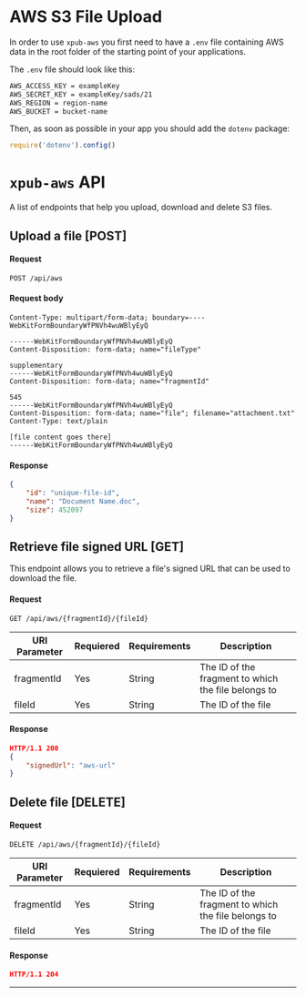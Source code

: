 # AWS S3 File Upload

In order to use `xpub-aws` you first need to have a `.env` file containing AWS data in the root folder of the starting point of your applications.

The `.env` file should look like this:
```bash
AWS_ACCESS_KEY = exampleKey
AWS_SECRET_KEY = exampleKey/sads/21
AWS_REGION = region-name
AWS_BUCKET = bucket-name
```

Then, as soon as possible in your app you should add the `dotenv` package:
```js
require('dotenv').config()
```

# `xpub-aws` API
A list of endpoints that help you upload, download and delete S3 files.

## Upload a file [POST]
#### Request
`POST /api/aws`
#### Request body
```
Content-Type: multipart/form-data; boundary=----WebKitFormBoundaryWfPNVh4wuWBlyEyQ

------WebKitFormBoundaryWfPNVh4wuWBlyEyQ
Content-Disposition: form-data; name="fileType"

supplementary
------WebKitFormBoundaryWfPNVh4wuWBlyEyQ
Content-Disposition: form-data; name="fragmentId"

545
------WebKitFormBoundaryWfPNVh4wuWBlyEyQ
Content-Disposition: form-data; name="file"; filename="attachment.txt"
Content-Type: text/plain

[file content goes there]
------WebKitFormBoundaryWfPNVh4wuWBlyEyQ
```
#### Response
```json
{
	"id": "unique-file-id",
	"name": "Document Name.doc",
	"size": 452097
}
```

## Retrieve file signed URL [GET]
This endpoint allows you to retrieve a file's signed URL that can be used to download the file.
#### Request
`GET /api/aws/{fragmentId}/{fileId}`

| URI Parameter | Requiered | Requirements | Description |
| -------- | -------- | -------- | -------- |
| fragmentId | Yes | String | The ID of the fragment to which the file belongs to |
| fileId | Yes | String | The ID of the file |

#### Response
```json
HTTP/1.1 200
{
	"signedUrl": "aws-url"
}
```

## Delete file [DELETE]
#### Request
`DELETE /api/aws/{fragmentId}/{fileId}`

| URI Parameter | Requiered | Requirements | Description |
| -------- | -------- | -------- | -------- |
| fragmentId | Yes | String | The ID of the fragment to which the file belongs to |
| fileId | Yes | String | The ID of the file |

#### Response
```json
HTTP/1.1 204
```
---





